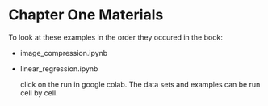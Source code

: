 # Chapter One Materials

To look at these examples in the order they occured in the book:

* image_compression.ipynb
* linear_regression.ipynb

  click on the run in google colab. The data sets and examples can be run cell by cell.
